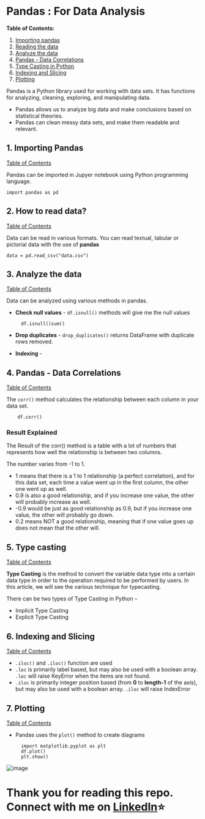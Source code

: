 # Pandas : For Data Analysis

<a class="anchor" id="0.1"></a>
**Table of Contents:**
1. [Importing pandas](#1)
2. [Reading the data](#2)
3. [Analyze the data](#3)
4. [Pandas - Data Correlations](#4)
5. [Type Casting in Python](#5)
6. [Indexing and Slicing](#6)
7. [Plotting](#7)

Pandas is a Python library used for working with data sets. It has functions for analyzing, cleaning, exploring, and manipulating data.

- Pandas allows us to analyze big data and make conclusions based on statistical theories.
- Pandas can clean messy data sets, and make them readable and relevant.

## **1. Importing Pandas** <a class="anchor" id="1"></a>
[Table of Contents](#0.1)

Pandas can be imported in Jupyer notebook using Python programming language.

    import pandas as pd
    
## **2. How to read data?** <a class="anchor" id="2"></a>
[Table of Contents](#0.1)

Data can be read in various formats. You can read textual, tabular or pictorial data with the use of **pandas**

    data = pd.read_csv("data.csv")
 
## **3. Analyze the data** <a class="anchor" id="3"></a>
[Table of Contents](#0.1)

Data can be analyzed using various methods in pandas. 
    
- **Check null values** - `df.isnull()` methods will give me the null values

        df.isnull()sum()
   
- **Drop duplicates** - `drop_duplicates()` returns DataFrame with duplicate rows removed.
    
- **Indexing** - 

## **4. Pandas - Data Correlations** <a class="anchor" id="4"></a>
[Table of Contents](#0.1)

The `corr()` method calculates the relationship between each column in your data set.

        df.corr()
        
### Result Explained

The Result of the corr() method is a table with a lot of numbers that represents how well the relationship is between two columns.

The number varies from -1 to 1.

- 1 means that there is a 1 to 1 relationship (a perfect correlation), and for this data set, each time a value went up in the first column, the other one went up as well.
- 0.9 is also a good relationship, and if you increase one value, the other will probably increase as well.
- -0.9 would be just as good relationship as 0.9, but if you increase one value, the other will probably go down.
- 0.2 means NOT a good relationship, meaning that if one value goes up does not mean that the other will.

## **5. Type casting**<a class="anchor" id="5"></a>
[Table of Contents](#0.1)

**Type Casting** is the method to convert the variable data type into a certain data type in order to the operation required to be performed by users. In this article, we will see the various technique for typecasting.

There can be two types of Type Casting in Python –

- Implicit Type Casting
- Explicit Type Casting

## **6. Indexing and Slicing**<a class="anchor" id="6"></a>
[Table of Contents](#0.1)

- `.iloc()` and `.iloc()` function are used 
- `.loc` is primarily label based, but may also be used with a boolean array. `.loc` will raise KeyError when the items are not found. 
- `.iloc` is primarily integer position based (from **0** to **length-1** of the axis), but may also be used with a boolean array. `.iloc` will raise IndexError

## **7. Plotting**<a class="anchor" id="7"></a>
[Table of Contents](#0.1)

- Pandas uses the `plot()` method to create diagrams

        import matplotlib.pyplot as plt
        df.plot()
        plt.show()
   
![image](https://user-images.githubusercontent.com/35486320/193227923-fac41eb5-fd63-4adf-9ef9-d049e3875450.png)

# Thank you for reading this repo. Connect with me on <a href="https://www.linkedin.com/in/aayushsaxena08/">LinkedIn</a>⭐
